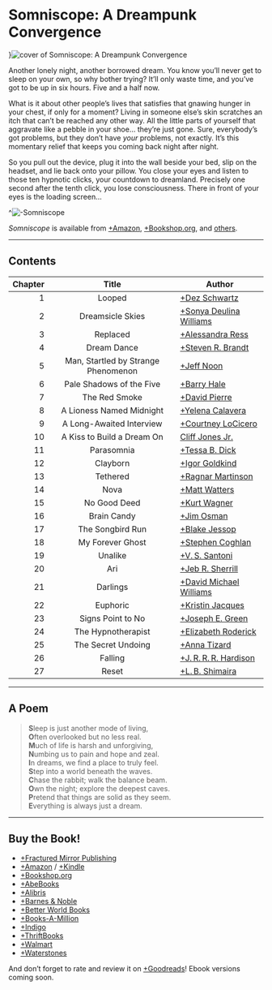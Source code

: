 # Somniscope: A Dreampunk Convergence

}![cover of Somniscope: A Dreampunk Convergence](covers/somniscope)

Another lonely night, another borrowed dream. You know you’ll never get to sleep on your own, so why bother trying? It’ll only waste time, and you’ve got to be up in six hours. Five and a half now.

What is it about other people’s lives that satisfies that gnawing hunger in your chest, if only for a moment? Living in someone else’s skin scratches an itch that can’t be reached any other way. All the little parts of yourself that aggravate like a pebble in your shoe… they’re just gone. Sure, everybody’s got problems, but they don’t have *your* problems, not exactly. It’s this momentary relief that keeps you coming back night after night.

So you pull out the device, plug it into the wall beside your bed, slip on the headset, and lie back onto your pillow. You close your eyes and listen to those ten hypnotic clicks, your countdown to dreamland. Precisely one second after the tenth click, you lose consciousness. There in front of your eyes is the loading screen…

^![-Somniscope](somniscope-title-hard)

*Somniscope* is available from [+Amazon](https://www.amazon.com/dp/B0CTH2PW42/), [+Bookshop.org](https://bookshop.org/p/books/somniscope-a-dreampunk-convergence-jr-cliff-jones/21099497), and [others](#buy-the-book-section).

---

## Contents

Chapter | Title                                | Author
--:     | :-:                                  | ---
1       | Looped                               | [+Dez Schwartz](https://www.dezschwartz.com/)
2       | Dreamsicle Skies                     | [+Sonya Deulina Williams](https://www.sonyadwilliams.com/)
3       | Replaced                             | [+Alessandra Ress](https://fragmentansichten.com/)
4       | Dream Dance                          | [+Steven R. Brandt](https://stevenrbrandt.com/)
5       | Man, Startled by Strange Phenomenon  | [+Jeff Noon](http://jeffnoon.weebly.com/)
6       | Pale Shadows of the Five             | [+Barry Hale](https://www.amazon.com/stores/Barry-Hale/author/B00Q6CAKX8)
7       | The Red Smoke                        | [+David Pierre](https://david-pierre.com/)
8       | A Lioness Named Midnight             | [+Yelena Calavera](https://www.yelenacalavera.co/)
9       | A Long-Awaited Interview             | [+Courtney LoCicero](https://www.wattpad.com/user/CocoNichole)
10      | A Kiss to Build a Dream On           | [Cliff Jones Jr.](/writing)
11      | Parasomnia                           | [+Tessa B. Dick](https://www.amazon.com/stores/Tessa-B.-Dick/author/B002BMDCBE)
12      | Clayborn                             | [+Igor Goldkind](https://igorgoldkindpoet.com/)
13      | Tethered                             | [+Ragnar Martinson](https://www.wattpad.com/user/ragnarmartinson)
14      | Nova                                 | [+Matt Watters](https://www.amazon.com/stores/Matt-Watters/author/B089R6571K)
15      | No Good Deed                         | [+Kurt Wagner](https://www.amazon.com/stores/Kurt-Wagner/author/B09N2YQ764)
16      | Brain Candy                          | [+Jim Osman](https://www.facebook.com/MyEmuHasEscaped)
17      | The Songbird Run                     | [+Blake Jessop](https://www.amazon.com/stores/Blake-Jessop/author/B07BB7Z73N)
18      | My Forever Ghost                     | [+Stephen Coghlan](https://scoghlan.com/)
19      | Unalike                              | [+V.&thinsp;S. Santoni](https://www.wattpad.com/user/VSSantoni)
20      | Ari                                  | [+Jeb R. Sherrill](https://www.amazon.com/stores/Jeb-R.-Sherrill/author/B01BXJEVWY)
21      | Darlings                             | [+David Michael Williams](https://david-michael-williams.com/)
22      | Euphoric                             | [+Kristin Jacques](https://www.kristinjacques.com/)
23      | Signs Point to No                    | [+Joseph E. Green](http://www.joegreenjfk.com/)
24      | The Hypnotherapist                   | [+Elizabeth Roderick](http://talesfrompurgatory.com/)
25      | The Secret Undoing                   | [+Anna Tizard](https://www.annatizard.com/)
26      | Falling                              | [+J.&thinsp;R.&thinsp;R.&thinsp;R. Hardison](https://www.jimhardison.com/)
27      | Reset                                | [+L.&thinsp;B. Shimaira](http://www.shimaira.com/)

---

## A Poem

>**S**leep is just another mode of living,<br />
>**O**ften overlooked but no less real.<br />
>**M**uch of life is harsh and unforgiving,<br />
>**N**umbing us to pain and hope and zeal.<br />
>**I**n dreams, we find a place to truly feel.<br />
>**S**tep into a world beneath the waves.<br />
>**C**hase the rabbit; walk the balance beam.<br />
>**O**wn the night; explore the deepest caves.<br />
>**P**retend that things are solid as they seem.<br />
>**E**verything is always just a dream.

---

## Buy the Book!

- [+Fractured Mirror Publishing](https://www.fracturedmirrorpublishing.com/catalog/somniscope%3A-a-dreampunk-convergence)
- [+Amazon](https://www.amazon.com/dp/B0CTH2PW42/) / [+Kindle](https://www.amazon.com/Somniscope-Convergence-Cliff-Jones-Jr-ebook/dp/B0CW1LM5HC)
- [+Bookshop.org](https://bookshop.org/p/books/somniscope-a-dreampunk-convergence-jr-cliff-jones/21099497)
- [+AbeBooks](https://www.abebooks.com/9798887850306/Somniscope-Dreampunk-Convergence-Jones-Cliff/plp)
- [+Alibris](https://www.alibris.com/search/books/isbn/9798887850306)
- [+Barnes &amp; Noble](https://www.barnesandnoble.com/w/somniscope-cliff-jones-jr/1144751925)
- [+Better World Books](https://www.betterworldbooks.com/product/detail/somniscope-a-dreampunk-convergence-9798887850306)
- [+Books-A-Million](https://www.booksamillion.com/p/Somniscope/Jr-Cliff-Jones/9798887850306)
- [+Indigo](https://www.indigo.ca/en-ca/somniscope-a-dreampunk-convergence/9798887850306.html)
- [+ThriftBooks](https://www.thriftbooks.com/w/somniscope-a-dreampunk-convergence_jeff-noon_kristin-jacques/52155844)
- [+Walmart](https://www.walmart.com/ip/Somniscope-A-Dreampunk-Convergence-Paperback-9798887850306/5291380273)
- [+Waterstones](https://www.waterstones.com/book/somniscope/cliff-jones/9798887850306)

And don’t forget to rate and review it on [+Goodreads](https://www.goodreads.com/book/show/206118495-somniscope)! Ebook versions coming soon.
